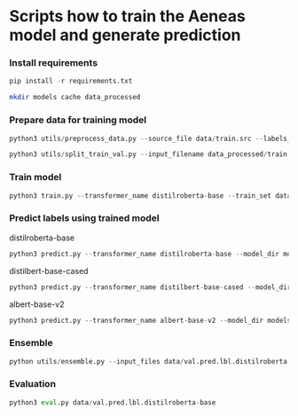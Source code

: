 Scripts how to train the Aeneas model and generate prediction
=================
### Install requirements

```python
pip install -r requirements.txt
```

```bash
mkdir models cache data_processed
```

### Prepare data for training model

```python
python3 utils/preprocess_data.py --source_file data/train.src --labels_file data/train.lbl --output_file data_processed/train
```

```python
python3 utils/split_train_val.py --input_filename data_processed/train --output_train_filename data_processed/train_98 --output_val_filename data_processed/val_02
```

### Train model
```python
python3 train.py --transformer_name distilroberta-base --train_set data_processed/train_98 --dev_set data_processed/val_02 --model_dir models/distilroberta-base
```

### Predict labels using trained model

distilroberta-base
```python
python3 predict.py --transformer_name distilroberta-base --model_dir models/distilroberta-base/distilroberta-base --source_file data/val.src --output_file data/val.pred.lbl.distilroberta-base
```

distilbert-base-cased
```python
python3 predict.py --transformer_name distilbert-base-cased --model_dir models/distilbert-base-cased --source_file data/val.src --output_file data/val.pred.lbl.distilbert-base-cased
```

albert-base-v2
```python
python3 predict.py --transformer_name albert-base-v2 --model_dir models/albert-base-v2 --source_file data/val.src --output_file data/val.pred.lbl.albert-base-v2
```

### Ensemble
```python
python utils/ensemble.py --input_files data/val.pred.lbl.distilroberta-base data/val.pred.lbl.distilbert-base-cased data/val.pred.lbl.albert-base-v2 --output_file data/val.pred.lbl.ensemble
```

### Evaluation
```python
python3 eval.py data/val.pred.lbl.distilroberta-base
```